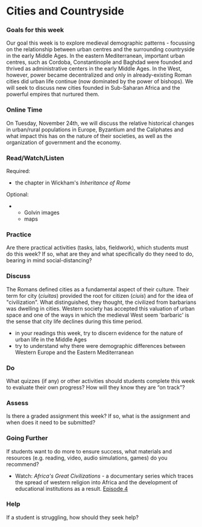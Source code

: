 # Cities and Countryside

### Goals for this week

Our goal this week is to explore medieval demographic patterns - focussing on the relationship between urban centres and the surrounding countryside in the early Middle Ages. In the eastern Mediterranean, important urban centres, such as Cordoba, Constantinople and Baghdad were founded and thrived as administrative centers in the early Middle Ages. In the West, however, power became decentralized and only in already-existing Roman cities did urban life continue (now dominated by the power of bishops). We will seek to discuss new cities founded in Sub-Saharan Africa and the powerful empires that nurtured them.&#x20;

### **Online Time**

On Tuesday, November 24th, we will discuss the relative historical changes in urban/rural populations in Europe, Byzantium and the Caliphates and what impact this has on the nature of their societies, as well as the organization of government and the economy.&#x20;

### Read/Watch/Listen

Required:

* the chapter in Wickham's _Inheritance of Rome_



Optional:

*
  * Golvin images
  * maps

### Practice

Are there practical activities (tasks, labs, fieldwork), which students must do this week? If so, what are they and what specifically do they need to do, bearing in mind social-distancing?

### **Discuss**

The Romans defined cities as a fundamental aspect of their culture. Their term for city (_ciuitas_) provided the root for citizen (_ciuis_) and for the idea of "civilization". What distinguished, they thought, the civilized from barbarians was dwelling in cities. Western society has accepted this valuation of urban space and one of the ways in which the medieval West seem 'barbaric' is the sense that city life declines during this time period.&#x20;

* in your readings this week, try to discern evidence for the nature of urban life in the Middle Ages
* try to understand why there were demographic differences between Western Europe and the Eastern Mediterranean

### **Do**

What quizzes (if any) or other activities should students complete this week to evaluate their own progress? How will they know they are “on track”?

### **Assess**&#x20;

Is there a graded assignment this week? If so, what is the assignment and when does it need to be submitted?

### Going Further

If students want to do more to ensure success, what materials and resources (e.g. reading, video, audio simulations, games) do you recommend?

* Watch: _Africa's Great Civilizations_ - a documentary series which traces the spread of western religion into Africa and the development of educational institutions as a result. [Episode 4](http://proxy.library.carleton.ca/login?url=https://fod.infobase.com/PortalPlaylists.aspx?wID=104730\&xtid=144353)

### **Help**

&#x20;If a student is struggling, how should they seek help?
